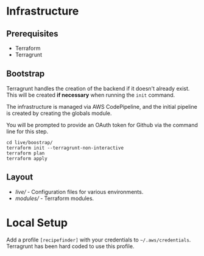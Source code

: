 # Infrastructure

## Prerequisites

- Terraform
- Terragrunt

## Bootstrap

Terragrunt handles the creation of the backend if it doesn't already exist. This will be created **if necessary** when running the `init` command.

The infrastructure is managed via AWS CodePipeline, and the initial pipeline is created by creating the globals module.

You will be prompted to provide an OAuth token for Github via the command line for this step.

```
cd live/boostrap/
terraform init --terragrunt-non-interactive
terraform plan
terraform apply
```

## Layout

* *live/* - Configuration files for various environments.
* *modules/* - Terraform modules.

# Local Setup

Add a profile `[recipefinder]` with your credentials to `~/.aws/credentials`. Terragrunt has been hard coded to use this profile.
